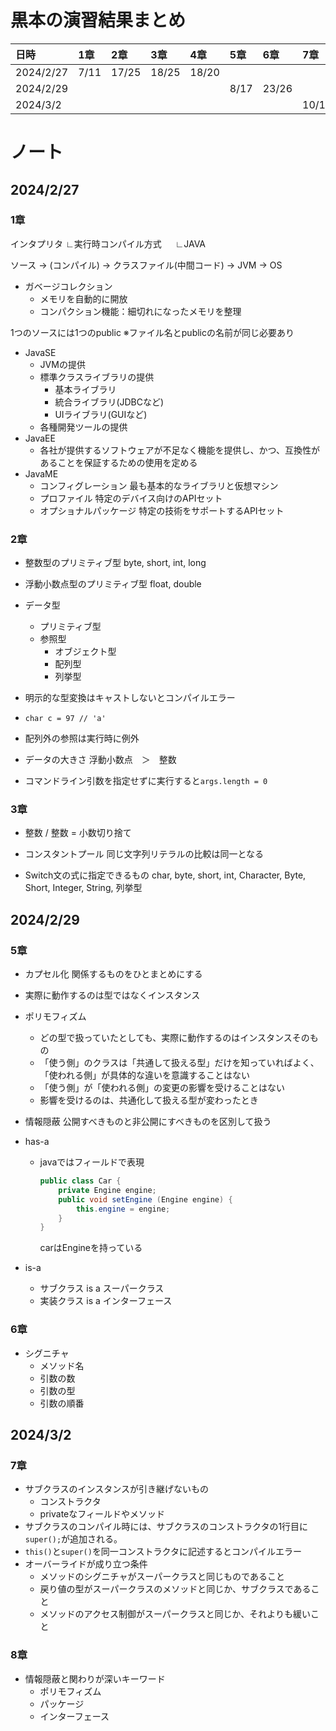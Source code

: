 # 黒本の演習結果まとめ


|日時|1章|2章|3章|4章|5章|6章|7章|8章|
|:--|:--|:--|:--|:--|:--|:--|:--|:--|
|2024/2/27|7/11|17/25|18/25|18/20|||||
|2024/2/29|||||8/17|23/26|||
|2024/3/2|||||||10/19|51/60|

# ノート
## 2024/2/27
### 1章
インタプリタ
∟実行時コンパイル方式
　 ∟JAVA

ソース → (コンパイル) → クラスファイル(中間コード) → JVM → OS

- ガベージコレクション
    - メモリを自動的に開放
    - コンパクション機能：細切れになったメモリを整理

1つのソースには1つのpublic
※ファイル名とpublicの名前が同じ必要あり

- JavaSE
    - JVMの提供
    - 標準クラスライブラリの提供
        - 基本ライブラリ
        - 統合ライブラリ(JDBCなど)
        - UIライブラリ(GUIなど)
    - 各種開発ツールの提供
- JavaEE
    - 各社が提供するソフトウェアが不足なく機能を提供し、かつ、互換性があることを保証するための使用を定める
- JavaME
    - コンフィグレーション
    最も基本的なライブラリと仮想マシン
    - プロファイル
    特定のデバイス向けのAPIセット
    - オプショナルパッケージ
    特定の技術をサポートするAPIセット   

### 2章
- 整数型のプリミティブ型
byte, short, int, long
- 浮動小数点型のプリミティブ型
float, double

- データ型
    - プリミティブ型
    - 参照型
        - オブジェクト型
        - 配列型
        - 列挙型

- 明示的な型変換はキャストしないとコンパイルエラー

- `char c = 97 // 'a'`

- 配列外の参照は実行時に例外

- データの大きさ
浮動小数点　＞　整数

- コマンドライン引数を指定せずに実行すると`args.length = 0`

### 3章

- 整数 / 整数 = 小数切り捨て

- コンスタントプール
同じ文字列リテラルの比較は同一となる

- Switch文の式に指定できるもの
char, byte, short, int, Character, Byte, Short, Integer, String, 列挙型

## 2024/2/29

### 5章

- カプセル化
関係するものをひとまとめにする

- 実際に動作するのは型ではなくインスタンス

- ポリモフィズム
    - どの型で扱っていたとしても、実際に動作するのはインスタンスそのもの
    - 「使う側」のクラスは「共通して扱える型」だけを知っていればよく、「使われる側」が具体的な違いを意識することはない
    - 「使う側」が「使われる側」の変更の影響を受けることはない
    - 影響を受けるのは、共通化して扱える型が変わったとき

- 情報隠蔽
公開すべきものと非公開にすべきものを区別して扱う

- has-a
    - javaではフィールドで表現
        ```java
        public class Car {
            private Engine engine;
            public void setEngine (Engine engine) {
                this.engine = engine;
            }
        }
        ```
        carはEngineを持っている
- is-a
    - サブクラス is a スーパークラス
    - 実装クラス is a インターフェース

### 6章
- シグニチャ
    - メソッド名
    - 引数の数
    - 引数の型
    - 引数の順番

## 2024/3/2
### 7章
- サブクラスのインスタンスが引き継げないもの
    - コンストラクタ
    - privateなフィールドやメソッド
- サブクラスのコンパイル時には、サブクラスのコンストラクタの1行目に`super();`が追加される。
- `this()`と`super()`を同一コンストラクタに記述するとコンパイルエラー
- オーバーライドが成り立つ条件
    - メソッドのシグニチャがスーパークラスと同じものであること
    - 戻り値の型がスーパークラスのメソッドと同じか、サブクラスであること
    - メソッドのアクセス制御がスーパークラスと同じか、それよりも緩いこと
### 8章
- 情報隠蔽と関わりが深いキーワード
    - ポリモフィズム
    - パッケージ
    - インターフェース